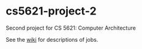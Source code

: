 # cs5621-project-2
Second project for CS 5621: Computer Architecture

See the [wiki](https://github.com/d1vanloon/cs5621-project-2/wiki) for descriptions of jobs.
